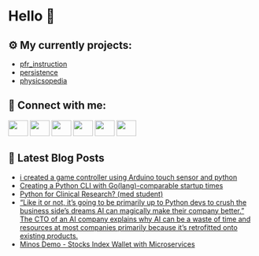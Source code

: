 # Hello 👋

## ⚙️ My currently projects:
- [pfr_instruction](https://github.com/bullbesh/pfr_instruction)
- [persistence](https://github.com/bullbesh/persistence)
- [physicsopedia](https://github.com/bullbesh/physicsopedia)

## 🔎 Connect with me:
[<img height="32" width="40" src="https://cdn.jsdelivr.net/npm/simple-icons@v5/icons/telegram.svg" />](https://t.me/bullbesh)
[<img height="32" width="40" src="https://cdn.jsdelivr.net/npm/simple-icons@v5/icons/vk.svg" />](https://vk.com/bullbesh)
[<img height="32" width="40" src="https://cdn.jsdelivr.net/npm/simple-icons@v5/icons/twitter.svg" />](https://twitter.com/bullbesh1)
[<img height="32" width="40" src="https://cdn.jsdelivr.net/npm/simple-icons@v5/icons/instagram.svg" />](https://www.instagram.com/bullbesh)
[<img height="32" width="40" src="https://cdn.jsdelivr.net/npm/simple-icons@v5/icons/reddit.svg" />](https://www.reddit.com/user/bullbesh)
[<img height="32" width="40" src="https://cdn.jsdelivr.net/npm/simple-icons@v5/icons/youtube.svg" />](https://www.youtube.com/channel/UCtfjRs6uzgq5mfm8S06WTcg)

## 📕 Latest Blog Posts
<!-- BLOG-POST-LIST:START -->
- [i created a game controller using Arduino touch sensor and python](https://www.reddit.com/r/Python/comments/tl3raq/i_created_a_game_controller_using_arduino_touch/)
- [Creating a Python CLI with Go&lpar;lang&rpar;-comparable startup times](https://www.reddit.com/r/Python/comments/tl3jwz/creating_a_python_cli_with_golangcomparable/)
- [Python for Clinical Research? &lpar;med student&rpar;](https://www.reddit.com/r/Python/comments/tl2usg/python_for_clinical_research_med_student/)
- [“Like it or not, it’s going to be primarily up to Python devs to crush the business side’s dreams AI can magically make their company better.” The CTO of an AI company explains why AI can be a waste of time and resources at most companies primarily because it’s retrofitted onto existing products.](https://www.reddit.com/r/Python/comments/tkyuz8/like_it_or_not_its_going_to_be_primarily_up_to/)
- [Minos Demo - Stocks Index Wallet with Microservices](https://www.reddit.com/r/Python/comments/tkv9ax/minos_demo_stocks_index_wallet_with_microservices/)
<!-- BLOG-POST-LIST:END -->
